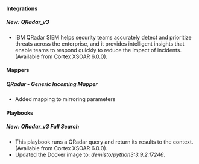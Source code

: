 
#### Integrations
##### New: QRadar_v3
- IBM QRadar SIEM helps security teams accurately detect and prioritize threats across the enterprise, and it provides intelligent insights that enable teams to respond quickly to reduce the impact of incidents. (Available from Cortex XSOAR 6.0.0).

#### Mappers
##### QRadar - Generic Incoming Mapper
- Added mapping to mirroring parameters

#### Playbooks
##### New: QRadar_v3 Full Search
- This playbook runs a QRadar query and return its results to the context. (Available from Cortex XSOAR 6.0.0).
- Updated the Docker image to: *demisto/python3:3.9.2.17246*.